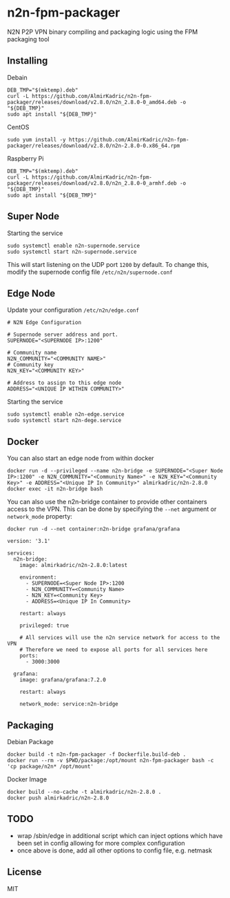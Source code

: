 n2n-fpm-packager
================
N2N P2P VPN binary compiling and packaging logic using the FPM packaging tool


Installing
----------
Debain
```
DEB_TMP="$(mktemp).deb"
curl -L https://github.com/AlmirKadric/n2n-fpm-packager/releases/download/v2.8.0/n2n_2.8.0-0_amd64.deb -o "${DEB_TMP}"
sudo apt install "${DEB_TMP}"
```

CentOS
```
sudo yum install -y https://github.com/AlmirKadric/n2n-fpm-packager/releases/download/v2.8.0/n2n-2.8.0-0.x86_64.rpm
```

Raspberry Pi
```
DEB_TMP="$(mktemp).deb"
curl -L https://github.com/AlmirKadric/n2n-fpm-packager/releases/download/v2.8.0/n2n_2.8.0-0_armhf.deb -o "${DEB_TMP}"
sudo apt install "${DEB_TMP}"
```


Super Node
----------
Starting the service
```
sudo systemctl enable n2n-supernode.service
sudo systemctl start n2n-supernode.service
```

This will start listening on the UDP port `1200` by default. To change this,
modify the supernode config file `/etc/n2n/supernode.conf`


Edge Node
---------
Update your configuration
`/etc/n2n/edge.conf`
```
# N2N Edge Configuration

# Supernode server address and port.
SUPERNODE="<SUPERNODE IP>:1200"

# Community name
N2N_COMMUNITY="<COMMUNITY NAME>"
# Community key
N2N_KEY="<COMMUNITY KEY>"

# Address to assign to this edge node
ADDRESS="<UNIQUE IP WITHIN COMMUNITY>"
```

Starting the service
```
sudo systemctl enable n2n-edge.service
sudo systemctl start n2n-dege.service
```


Docker
------
You can also start an edge node from within docker
```
docker run -d --privileged --name n2n-bridge -e SUPERNODE="<Super Node IP>:1200" -e N2N_COMMUNITY="<Community Name>" -e N2N_KEY="<Community Key>" -e ADDRESS="<Unique IP In Community>" almirkadric/n2n-2.8.0
docker exec -it n2n-bridge bash
```

You can also use the n2n-bridge container to provide other containers access to
the VPN. This can be done by specifying the `--net` argument or `network_mode`
property:
```
docker run -d --net container:n2n-bridge grafana/grafana
```

```
version: '3.1'

services:
  n2n-bridge:
    image: almirkadric/n2n-2.8.0:latest

    environment:
      - SUPERNODE=<Super Node IP>:1200
      - N2N_COMMUNITY=<Community Name>
      - N2N_KEY=<Community Key>
      - ADDRESS=<Unique IP In Community>

    restart: always

    privileged: true

    # All services will use the n2n service network for access to the VPN
    # Therefore we need to expose all ports for all services here
    ports:
      - 3000:3000

  grafana:
    image: grafana/grafana:7.2.0

    restart: always

    network_mode: service:n2n-bridge
```

Packaging
---------
Debian Package
```
docker build -t n2n-fpm-packager -f Dockerfile.build-deb .
docker run --rm -v $PWD/package:/opt/mount n2n-fpm-packager bash -c 'cp package/n2n* /opt/mount'
```

Docker Image
```
docker build --no-cache -t almirkadric/n2n-2.8.0 .
docker push almirkadric/n2n-2.8.0
```

TODO
----
 * wrap /sbin/edge in additional script which can inject options which have been
   set in config allowing for more complex configuration
 * once above is done, add all other options to config file, e.g. netmask

License
-------
MIT